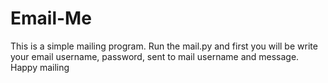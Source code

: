 # Email-Me
This is a simple mailing program.
Run the mail.py and first you will be write your email username, password, sent to mail username and message.
Happy mailing
